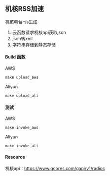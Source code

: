 ## 机核RSS加速

机核电台rss生成

1. 云函数请求机核api获取json
2. json转xml
3. 字符串存储到静态存储

#### Build 函数
AWS
```
make upload_aws
```
Aliyun
```
make upload_ali
```
#### 测试
AWS
```
make invoke_aws
```
Aliyun
```
make invoke_ali
```

#### Resource
机核api：https://www.gcores.com/gapi/v1/radios